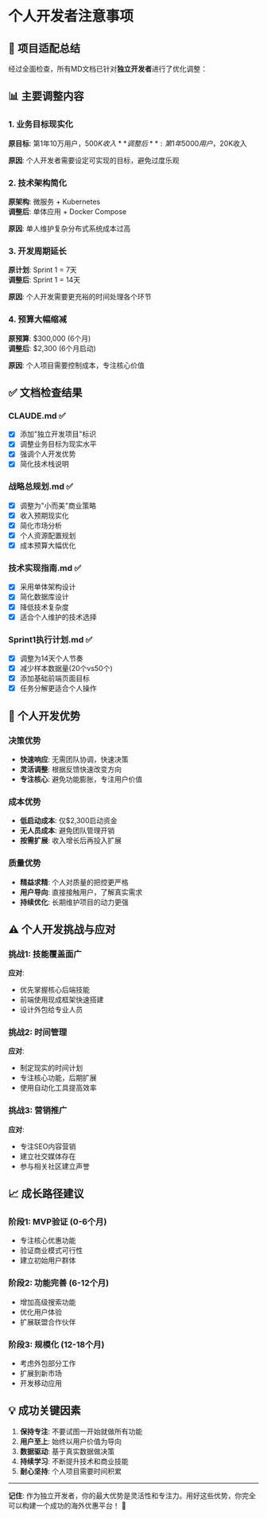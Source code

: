 # 个人开发者注意事项

## 🎯 项目适配总结

经过全面检查，所有MD文档已针对**独立开发者**进行了优化调整：

## 📊 主要调整内容

### 1. 业务目标现实化
**原目标**: 第1年10万用户，$500K收入  
**调整后**: 第1年5000用户，$20K收入

**原因**: 个人开发者需要设定可实现的目标，避免过度乐观

### 2. 技术架构简化
**原架构**: 微服务 + Kubernetes  
**调整后**: 单体应用 + Docker Compose

**原因**: 单人维护复杂分布式系统成本过高

### 3. 开发周期延长
**原计划**: Sprint 1 = 7天  
**调整后**: Sprint 1 = 14天

**原因**: 个人开发需要更充裕的时间处理各个环节

### 4. 预算大幅缩减
**原预算**: $300,000 (6个月)  
**调整后**: $2,300 (6个月启动)

**原因**: 个人项目需要控制成本，专注核心价值

## ✅ 文档检查结果

### CLAUDE.md ✅
- [x] 添加"独立开发项目"标识
- [x] 调整业务目标为现实水平
- [x] 强调个人开发优势
- [x] 简化技术栈说明

### 战略总规划.md ✅  
- [x] 调整为"小而美"商业策略
- [x] 收入预期现实化
- [x] 简化市场分析
- [x] 个人资源配置规划
- [x] 成本预算大幅优化

### 技术实现指南.md ✅
- [x] 采用单体架构设计
- [x] 简化数据库设计
- [x] 降低技术复杂度
- [x] 适合个人维护的技术选择

### Sprint1执行计划.md ✅
- [x] 调整为14天个人节奏
- [x] 减少样本数据量(20个vs50个)
- [x] 添加基础前端页面目标
- [x] 任务分解更适合个人操作

## 🚀 个人开发优势

### 决策优势
- **快速响应**: 无需团队协调，快速决策
- **灵活调整**: 根据反馈快速改变方向
- **专注核心**: 避免功能膨胀，专注用户价值

### 成本优势  
- **低启动成本**: 仅$2,300启动资金
- **无人员成本**: 避免团队管理开销
- **按需扩展**: 收入增长后再投入扩展

### 质量优势
- **精益求精**: 个人对质量的把控更严格
- **用户导向**: 直接接触用户，了解真实需求
- **持续优化**: 长期维护项目的动力更强

## ⚠️ 个人开发挑战与应对

### 挑战1: 技能覆盖面广
**应对**: 
- 优先掌握核心后端技能
- 前端使用现成框架快速搭建
- 设计外包给专业人员

### 挑战2: 时间管理
**应对**:
- 制定现实的时间计划  
- 专注核心功能，后期扩展
- 使用自动化工具提高效率

### 挑战3: 营销推广
**应对**:
- 专注SEO内容营销
- 建立社交媒体存在
- 参与相关社区建立声誉

## 📈 成长路径建议

### 阶段1: MVP验证 (0-6个月)
- 专注核心优惠功能
- 验证商业模式可行性
- 建立初始用户群体

### 阶段2: 功能完善 (6-12个月)  
- 增加高级搜索功能
- 优化用户体验
- 扩展联盟合作伙伴

### 阶段3: 规模化 (12-18个月)
- 考虑外包部分工作
- 扩展到新市场
- 开发移动应用

## 💡 成功关键因素

1. **保持专注**: 不要试图一开始就做所有功能
2. **用户至上**: 始终以用户价值为导向
3. **数据驱动**: 基于真实数据做决策
4. **持续学习**: 不断提升技术和商业技能
5. **耐心坚持**: 个人项目需要时间积累

---

**记住**: 作为独立开发者，你的最大优势是灵活性和专注力。用好这些优势，你完全可以构建一个成功的海外优惠平台！ 🌟